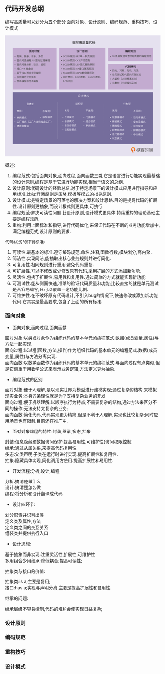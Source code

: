 ## 代码开发总纲

编写高质量可以划分为五个部分:面向对象、设计原则、编码规范、重构技巧、设计模式

![](./preface.png)

概述:

1. 编程范式:包括面向对象,面向过程,面向函数三类,它是语言进行功能实现最基础的设计原则,编程是基于它进行功能实现,相当于语文的总纲.    
2. 设计原则:代码设计的经验总结,对于特定场景下的设计模式应用进行指导和应用标准.比如:开闭原则是策略,模板等模式的指导原则.    
3. 设计模式:是特定场景的可落地的解决方案和设计思路.目的是提高代码的扩展性.设计原则更抽象,而设计模式则更具体,可执行
4. 编程规范:解决可读性问题.比设计原则,设计模式更具体.持续重构的理论基础主要是编程规范.
5. 重构:利用上面标准和指导,进行代码优化,来保证代码在不断的业务功能增加中,满足编程范式,设计原则的要求.


代码优劣的评判标准:

1. 可读性.最基本的标准.遵守编码规范,命名,注释,函数行数,模块划分,高内聚.    
2. 简洁性.实现简洁,能抽取出核心业务规则并进行简化.
3. 可复用性.相同规则进行重用,避免代码重复.
4. 可扩展性.可以不修改或少修改原有代码,采用扩展的方式添加新功能.    
5. 灵活性.包括了扩展性,易用性和复用性.通过简单的方式就能实现新功能
6. 可测试性.能从侧面快速,准确的验证代码质量和功能;比较直接的就是单元测试是否容易编写,且可以覆盖一定功能比例.
7. 可维护性.在不破坏原有代码设计,不引入bug的情况下,快速修改或添加新功能代码.它其实是最高要求,包含了上面的所有标准.



### 面向对象    

- 面向对象,面向过程,面向函数

面对对象:以类或对象作为组织代码的基本单元的编程范式.数据(成员变量,属性)与方法一起实现.    
面向过程:以过程(函数,方法,操作)作为组织代码的基本单元的编程范式.数据(成员变量,属性)与方法分离实现.    
面向函数:以数学函数作为组织代码的基本单元的编程范式.与面向过程有点类似,但是它侧重于用数学公式来表示业务逻辑,方法定义更为抽象.

- 编程范式的区别

面对对象:便于人理解,是以现实世界为模型进行建模实现;通过复杂的结构,来模拟现实业务;本身的条理性就是为了支持复杂业务的开发    
面向过程:便于机器理解,以顺序执行为特点;不需要复杂的结构,通过方法来区分不同的操作;无法支持太复杂的业务;    
面向函数:简化代码,代码实现更为精简,但是不利于人理解,实现也比较复杂;同时应用场景也有限制.目前还在推广中.    


- 面对对象编程的特性:封装,继承,多态,抽象

封装:信息隐藏和数据访问保护.提高易用性,可维护性(访问权限控制)    
继承:通过从属关系,来提高代码复用性    
多态:父类声明,子类在运行时进行实现.提高扩展性和复用性.    
抽象:隐藏具体实现,简化调用方使用.提高扩展性和易用性.    


- 开发流程:分析,设计,编程

分析:搞清楚做什么    
设计:搞清楚怎么做    
编程:将分析和设计翻译成代码



- 设计四环节:

划分职责并识别出类    
定义类及属性,方法    
定义类之间的交互关系    
组装类并提供执行入口    

- 设计思想:

基于抽象而非实现:注重灵活性,扩展性,可维护性    
多用组合少用继承:降低耦合;提高可读性;   

抽象类与接口的价值:

抽象类:is a;主要是复用;    
接口:has a;实现与声明分离,主要是提高扩展性和易用性.

继承的问题:

继承层级不容易控制,代码的堆积会使实现日益复杂;

### 设计原则



### 编码规范



### 重构技巧



### 设计模式

















